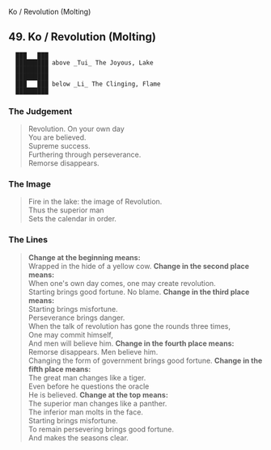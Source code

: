 Ko / Revolution (Molting)
## 49. Ko / Revolution (Molting)
      ███   ███
      █████████ above _Tui_ The Joyous, Lake  
      █████████
      █████████
      ███   ███ below _Li_ The Clinging, Flame  
      █████████
### The Judgement
> Revolution. On your own day  
 You are believed.  
 Supreme success.  
 Furthering through perseverance.  
 Remorse disappears.
### The Image
> Fire in the lake: the image of Revolution.  
 Thus the superior man  
 Sets the calendar in order.
### The Lines

 > **Change at the beginning means:**  
 Wrapped in the hide of a yellow cow.
 > **Change in the second place means:**  
 When one's own day comes, one may create revolution.  
 Starting brings good fortune. No blame.
 > **Change in the third place means:**  
 Starting brings misfortune.  
 Perseverance brings danger.  
 When the talk of revolution has gone the rounds three times,  
 One may commit himself,  
 And men will believe him.
 > **Change in the fourth place means:**  
 Remorse disappears. Men believe him.  
 Changing the form of government brings good fortune.
 > **Change in the fifth place means:**  
 The great man changes like a tiger.  
 Even before he questions the oracle  
 He is believed.
 > **Change at the top means:**  
 The superior man changes like a panther.  
 The inferior man molts in the face.  
 Starting brings misfortune.  
 To remain persevering brings good fortune.  
 And makes the seasons clear.



